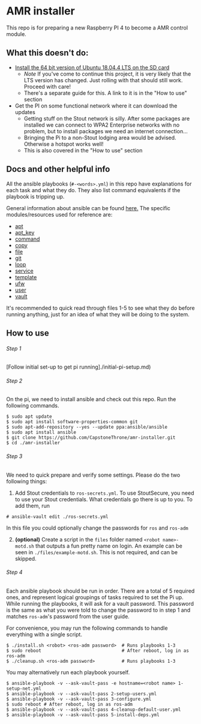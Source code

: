 # AMR installer

This repo is for preparing a new Raspberry PI 4 to become a AMR control module.


## What this doesn't do:
+ [Install the 64 bit version of Ubuntu 18.04.4 LTS on the SD card](https://ubuntu.com/download/raspberry-pi)
	+ *Note* If you've come to continue this project, it is very likely that the LTS version has changed. Just rolling with that should still work. Proceed with care!
	+ There's a separate guide for this. A link to it is in the "How to use" section
+ Get the PI on some functional network where it can download the updates
	+ Getting stuff on the Stout network is silly. After some packages are installed we can connect to WPA2 Enterprise networks with no problem, but to install packages we need an internet connection...
	+ Bringing the Pi to a non-Stout lodging area would be advised. Otherwise a hotspot works well!
	+ This is also covered in the "How to use" section

## Docs and other helpful info

All the ansible playbooks (`#-<words>.yml`) in this repo have explanations for each task and what they do. They also list command equivalents if the playbook is tripping up.

General information about ansible can be found [here.](https://docs.ansible.com/ansible/latest/index.html) The specific modules/resources used for reference are:
+ [apt](https://docs.ansible.com/ansible/latest/modules/apt_module.html)
+ [apt_key](https://docs.ansible.com/ansible/latest/modules/apt_key_module.html)
+ [command](https://docs.ansible.com/ansible/latest/modules/command_module.html#command-module)
+ [copy](https://docs.ansible.com/ansible/latest/modules/copy_module.html)
+ [file](https://docs.ansible.com/ansible/latest/modules/file_module.html)
+ [git](https://docs.ansible.com/ansible/latest/modules/git_module.html)
+ [loop](https://docs.ansible.com/ansible/latest/user_guide/playbooks_loops.html)
+ [service](https://docs.ansible.com/ansible/latest/modules/service_module.html)
+ [template](https://docs.ansible.com/ansible/latest/modules/template_module.html)
+ [ufw](https://docs.ansible.com/ansible/latest/modules/ufw_module.html)
+ [user](https://docs.ansible.com/ansible/latest/modules/user_module.html)
+ [vault](https://docs.ansible.com/ansible/latest/user_guide/playbooks_vault.html)

It's recommended to quick read through files 1-5 to see what they do before running anything, just for an idea of what they will be doing to the system.

## How to use

###### Step 1
 [Follow initial set-up to get pi running]./initial-pi-setup.md)

###### Step 2
 On the pi, we need to install ansible and check out this repo. Run the following commands.
```
$ sudo apt update
$ sudo apt install software-properties-common git
$ sudo apt-add-repository --yes --update ppa:ansible/ansible
$ sudo apt install ansible
$ git clone https://github.com/CapstoneThrone/amr-installer.git
$ cd ./amr-installer
```
###### Step 3
We need to quick prepare and verify some settings. Please do the two following things:
1. Add Stout credentials to `ros-secrets.yml`. To use StoutSecure, you need to use your Stout credentials. What credentials go there is up to you. To add them, run
```
# ansible-vault edit ./ros-secrets.yml
```
In this file you could optionally change the passwords for `ros` and `ros-adm`

2. **(optional)** Create a script in the `files` folder named `<robot name>-motd.sh` that outputs a fun pretty name on login. An example can be seen in `./files/example-motd.sh`. This is not required, and can be skipped.
###### Step 4
Each ansible playbook should be run in order. There are a total of 5 required ones, and represent logical groupings of tasks required to set the Pi up. While running the playbooks, it will ask for a vault password. This password is the same as what you were told to change the password to in step 1 and matches `ros-adm`'s password from the user guide.

For convenience, you may run the following commands to handle everything with a single script.
```
$ ./install.sh <robot> <ros-adm password>  # Runs playbooks 1-3
$ sudo reboot                              # After reboot, log in as ros-adm
$ ./cleanup.sh <ros-adm password>          # Runs playbooks 1-3
```

You may alternatively run each playbook yourself.
```
$ ansible-playbook -v --ask-vault-pass -e hostname=<robot name> 1-setup-net.yml
$ ansible-playbook -v --ask-vault-pass 2-setup-users.yml
$ ansible-playbook -v --ask-vault-pass 3-configure.yml
$ sudo reboot # After reboot, log in as ros-adm
$ ansible-playbook -v --ask-vault-pass 4-cleanup-default-user.yml
$ ansible-playbook -v --ask-vault-pass 5-install-deps.yml
```
